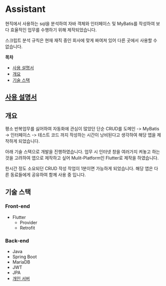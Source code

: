 # Assistant

현직에서 사용하는 sql을 분석하여 자바 객체와 인터페이스 및 MyBatis를 작성하여 보다 효율적인 업무를 수행하기 위해 제작되었습니다.

스크립트 분석 규칙은 현재 재직 중인 회사에 맞게 짜여져 있어 다른 곳에서 사용할 수 없습니다.

**목차**

- [사용 설명서](##사용-설명서)
- [개요](##사용-설명)
- [기술 스택](##기술-스택)

## [사용 설명서](https://docs.moseoh.xyz)

## 개요

평소 반복업무를 싫어하여 자동화에 관심이 많았던 단순 CRUD를 도메인 -> MyBatis -> 인터페이스 -> 테스트 코드 까지 작성하는 시간이 낭비된다고 생각하여 해당 앱을 제작하게 되었습니다.

아래 기술 스택으로 개발을 진행하였습니다. 업무 시 인터넷 창을 여러가지 켜놓고 하는 것을 고려하여 앱으로 제작하고 싶어 Mulit-Platform인 Flutter로 제작을 하였습니다.

한시간 정도 소요되던 CRUD 작성 작업이 1분이면 가능하게 되었습니다. 해당 앱은 다른 동료들에게 공유하여 함께 사용 중 입니다.

## 기술 스택

### Front-end

- Flutter
  - Provider
  - Retrofit

### Back-end

- Java
- Spring Boot
- MariaDB
- JWT
- JPA
- [개인 서버](https://moseoh.notion.site/94b5ae6b45744265a533d9a1daa6c280)
